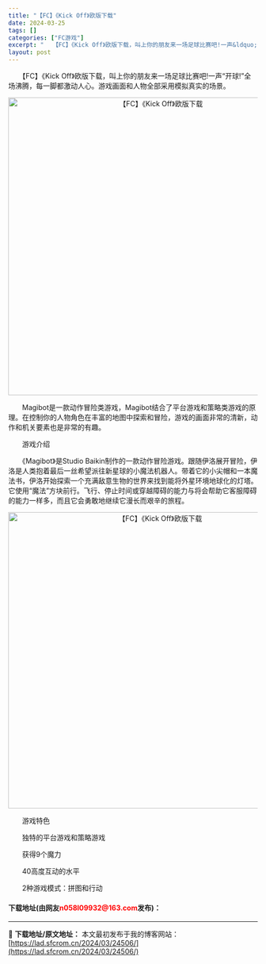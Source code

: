 ```yaml
---
title: "【FC】《Kick Off》欧版下载"
date: 2024-03-25
tags: []
categories: ["FC游戏"]
excerpt: "　　【FC】《Kick Off》欧版下载，叫上你的朋友来一场足球比赛吧!一声&ldquo;开球!&rdquo;全场沸腾，每一脚都激动人心。游戏画面和人物全部采用模拟真实的场景。 　　Magibot是一款动作冒险类游戏，Magibot结合了平台游戏和策略类游戏的原理。在控制你的人物角色在丰富的地图中探&hellip;"
layout: post
---
```


 <p>　　【FC】《Kick Off》欧版下载，叫上你的朋友来一场足球比赛吧!一声&ldquo;开球!&rdquo;全场沸腾，每一脚都激动人心。游戏画面和人物全部采用模拟真实的场景。</p> <p align="center"><img align="" border="0" src="https://lad.sfcrom.cn/wp-content/uploads/2024/03/20240325_660194294f66a.png" width="601" alt="【FC】《Kick Off》欧版下载" /></p> <p>　　Magibot是一款动作冒险类游戏，Magibot结合了平台游戏和策略类游戏的原理。在控制你的人物角色在丰富的地图中探索和冒险，游戏的画面非常的清新，动作和机关要素也是非常的有趣。</p> <p>　　游戏介绍</p> <p>　　《Magibot》是Studio Baikin制作的一款动作冒险游戏。跟随伊洛展开冒险，伊洛是人类抱着最后一丝希望派往新星球的小魔法机器人。带着它的小尖帽和一本魔法书，伊洛开始探索一个充满敌意生物的世界来找到能将外星环境地球化的灯塔。它使用&ldquo;魔法&rdquo;方块前行。飞行、停止时间或穿越障碍的能力与将会帮助它客服障碍的能力一样多，而且它会勇敢地继续它漫长而艰辛的旅程。</p> <p align="center"><img align="" border="0" src="https://lad.sfcrom.cn/wp-content/uploads/2024/03/20240325_6601942ac9a52.png" width="598" alt="【FC】《Kick Off》欧版下载" /></p> <p>　　游戏特色</p> <p>　　独特的平台游戏和策略游戏</p> <p>　　获得9个魔力</p> <p>　　40高度互动的水平</p> <p>　　2种游戏模式：拼图和行动</p> <p><h4>下载地址(由网友<font color="red">n058l09932@163.com</font>发布)：</h4></p> 

---
📖 **下载地址/原文地址：** 本文最初发布于我的博客网站：[https://lad.sfcrom.cn/2024/03/24506/](https://lad.sfcrom.cn/2024/03/24506/)
